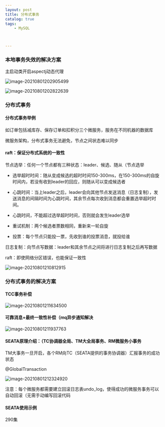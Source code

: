 ```yaml
---
layout: post
title: 分布式事务
catalog: true
tags:
    - MySQL



---
```


### 本地事务失效的解决方案

主启动类开启aspectj动态代理

![image-20210801202905499](https://gitee.com/chrisxyq/picgo/raw/master/https://gitee.com/chrisxyq/image-20210801202905499.png)

![image-20210801202822639](https://gitee.com/chrisxyq/picgo/raw/master/https://gitee.com/chrisxyq/image-20210801202822639.png)

### 分布式事务

#### 分布式事务举例

如订单包括减库存、保存订单和扣积分三个微服务，服务在不同机器的数据库

微服务架构，分布式事务无法避免，节点之间状态难以同步

#### raft：保证分布式系统的一致性

节点选举：任何一个节点都有三种状态：leader、候选、随从（节点选举

- 选举超时时间：随从变成候选的超时时间150-300ms，在150-300ms的自旋时间内，若没有收到leader的回应，则随从可以变成候选者

- 心跳时间：当上leader之后，leader会向其他节点发送消息（日志复制），发送消息的间隔时间为心跳时间，其余节点每次收到消息都会重置选举超时时间。

- 心跳时间，不能超过选举超时时间，否则就会发生leader选举

- 重试机制：两个候选者票数相同，重新来一轮自旋

- 投票：每个节点只能投一票，先收到谁的投票消息，就投给谁

  

日志复制：向节点写数据：leader和其余节点之间将进行日志复制之后再写数据

raft：即使网络分区错误，也能保证一致性

![image-20210801210812915](https://gitee.com/chrisxyq/picgo/raw/master/https://gitee.com/chrisxyq/image-20210801210812915.png)

### 分布式事务的解决方案

#### TCC事务补偿

![image-20210801211634500](https://gitee.com/chrisxyq/picgo/raw/master/https://gitee.com/chrisxyq/image-20210801211634500.png)

#### 可靠消息+最终一致性补偿（mq异步通知解决

![image-20210801211937763](https://gitee.com/chrisxyq/picgo/raw/master/https://gitee.com/chrisxyq/image-20210801211937763.png)

#### SEATA原理介绍：（TC协调器全局、TM大全局事务、RM微服务小事务

TM大事务一旦开启，各个RM向TC（SEATA提供的事务协调器）汇报事务的成功状态

@GlobalTransaction

![image-20210801212324920](https://gitee.com/chrisxyq/picgo/raw/master/https://gitee.com/chrisxyq/image-20210801212324920.png)

注意：每个微服务都需要建立回滚日志表undo_log，使得成功的微服务事务可以自动回滚（无需手动编写回滚代码

#### SEATA使用示例

290集

